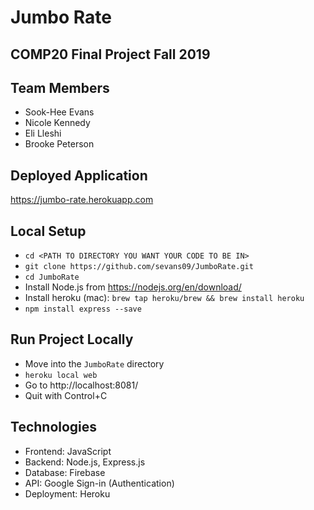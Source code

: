 # Jumbo Rate
## COMP20 Final Project Fall 2019

## Team Members
* Sook-Hee Evans
* Nicole Kennedy
* Eli Lleshi
* Brooke Peterson

## Deployed Application
https://jumbo-rate.herokuapp.com

## Local Setup
- `cd <PATH TO DIRECTORY YOU WANT YOUR CODE TO BE IN>`
- `git clone https://github.com/sevans09/JumboRate.git`
- `cd JumboRate`
- Install Node.js from https://nodejs.org/en/download/
- Install heroku (mac): `brew tap heroku/brew && brew install heroku`
- `npm install express --save`

## Run Project Locally
- Move into the `JumboRate` directory 
- `heroku local web`
- Go to http://localhost:8081/
- Quit with Control+C

## Technologies
- Frontend: JavaScript
- Backend: Node.js, Express.js
- Database: Firebase
- API: Google Sign-in (Authentication)
- Deployment: Heroku